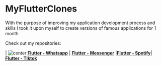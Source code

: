 # MyFlutterClones
With the purpose of improving my application development process and skills I took it upon myself to create versions of famous applications for 1 month

Check out my repositories:

| <img  alt="center" src="https://img.icons8.com/bubbles/50/000000/whatsapp.png"/> [**Flutter - Whatsapp**](https://github.com/whosramos/Flutter-whatsapp) | <img  alt="" src="https://img.icons8.com/bubbles/50/000000/facebook-messenger.png"/>[**Flutter - Messenger**](https://github.com/whosramos/Flutter-Messenger)
|<img  alt="" src="https://img.icons8.com/bubbles/50/000000/spotify.png"/>[**Flutter - Spotify**](https://github.com/whosramos/Flutter-Spotify)|<img  alt="" src="https://img.icons8.com/bubbles/50/000000/tiktok.png"/>[**Flutter - Tiktok**](https://github.com/whosramos/Flutter-Tiktok)


